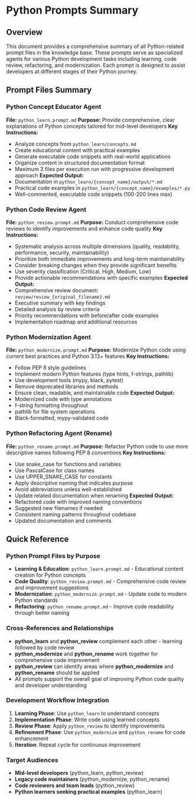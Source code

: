 # Python Prompts Summary

## Overview
This document provides a comprehensive summary of all Python-related prompt files in the knowledge base. These prompts serve as specialized agents for various Python development tasks including learning, code review, refactoring, and modernization. Each prompt is designed to assist developers at different stages of their Python journey.

## Prompt Files Summary

### Python Concept Educator Agent
**File:** `python_learn.prompt.md`
**Purpose:** Provide comprehensive, clear explanations of Python concepts tailored for mid-level developers
**Key Instructions:** 
- Analyze concepts from `python_learn/concepts.md`
- Create educational content with practical examples
- Generate executable code snippets with real-world applications
- Organize content in structured documentation format
- Maximum 3 files per execution run with progressive development approach
**Expected Output:** 
- Documentation in `python_learn/{concept_name}/output/*.md`
- Practical code examples in `python_learn/{concept_name}/examples/*.py`
- Well-commented, executable code snippets (100-200 lines max)

### Python Code Review Agent
**File:** `python_review.prompt.md`
**Purpose:** Conduct comprehensive code reviews to identify improvements and enhance code quality
**Key Instructions:**
- Systematic analysis across multiple dimensions (quality, readability, performance, security, maintainability)
- Prioritize both immediate improvements and long-term maintainability
- Consider breaking changes when they provide significant benefits
- Use severity classification (Critical, High, Medium, Low)
- Provide actionable recommendations with specific examples
**Expected Output:**
- Comprehensive review document: `review/review_{original_filename}.md`
- Executive summary with key findings
- Detailed analysis by review criteria
- Priority recommendations with before/after code examples
- Implementation roadmap and additional resources

### Python Modernization Agent
**File:** `python_modernize.prompt.md`
**Purpose:** Modernize Python code using current best practices and Python 3.13+ features
**Key Instructions:**
- Follow PEP 8 style guidelines
- Implement modern Python features (type hints, f-strings, pathlib)
- Use development tools (mypy, black, pytest)
- Remove deprecated libraries and methods
- Ensure clean, readable, and maintainable code
**Expected Output:**
- Modernized code with type annotations
- f-string formatting throughout
- pathlib for file system operations
- Black-formatted, mypy-validated code

### Python Refactoring Agent (Rename)
**File:** `python_rename.prompt.md`
**Purpose:** Refactor Python code to use more descriptive names following PEP 8 conventions
**Key Instructions:**
- Use snake_case for functions and variables
- Use PascalCase for class names
- Use UPPER_SNAKE_CASE for constants
- Apply descriptive naming that indicates purpose
- Avoid abbreviations unless well-established
- Update related documentation when renaming
**Expected Output:**
- Refactored code with improved naming conventions
- Suggested new filenames if needed
- Consistent naming patterns throughout codebase
- Updated documentation and comments

## Quick Reference

### Python Prompt Files by Purpose
- **Learning & Education**: `python_learn.prompt.md` - Educational content creation for Python concepts
- **Code Quality**: `python_review.prompt.md` - Comprehensive code review and improvement suggestions  
- **Modernization**: `python_modernize.prompt.md` - Update code to modern Python standards
- **Refactoring**: `python_rename.prompt.md` - Improve code readability through better naming

### Cross-References and Relationships
- **python_learn** and **python_review** complement each other - learning followed by code review
- **python_modernize** and **python_rename** work together for comprehensive code improvement
- **python_review** can identify areas where **python_modernize** and **python_rename** should be applied
- All prompts support the overall goal of improving Python code quality and developer understanding

### Development Workflow Integration
1. **Learning Phase**: Use `python_learn` to understand concepts
2. **Implementation Phase**: Write code using learned concepts  
3. **Review Phase**: Apply `python_review` to identify improvements
4. **Refinement Phase**: Use `python_modernize` and `python_rename` for code enhancement
5. **Iteration**: Repeat cycle for continuous improvement

### Target Audiences
- **Mid-level developers** (python_learn, python_review)
- **Legacy code maintainers** (python_modernize, python_rename)
- **Code reviewers and team leads** (python_review)
- **Python learners seeking practical examples** (python_learn)